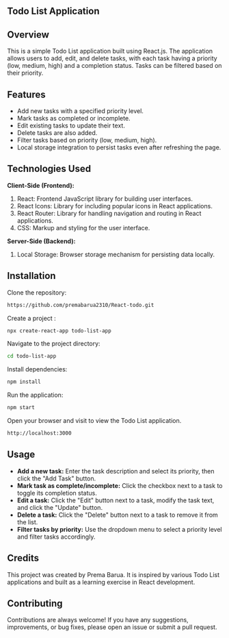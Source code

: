 
## Todo List Application


## Overview

This is a simple Todo List application built using React.js. The application allows users to add, edit, and delete tasks, with each task having a priority (low, medium, high) and a completion status. Tasks can be filtered based on their priority.


## Features

- Add new tasks with a specified priority level.
- Mark tasks as completed or incomplete.
- Edit existing tasks to update their text.
- Delete tasks are also added.
- Filter tasks based on priority (low, medium, high).
- Local storage integration to persist tasks even after refreshing the page.


## Technologies Used

**Client-Side (Frontend):** 
1. React: Frontend JavaScript library for building user interfaces.
2. React Icons: Library for including popular icons in React applications.
3. React Router: Library for handling navigation and routing in React applications.
4. CSS: Markup and styling for the user interface.
   
**Server-Side (Backend):** 
1. Local Storage: Browser storage mechanism for persisting data locally.


## Installation

Clone the repository:

```bash
https://github.com/premabarua2310/React-todo.git
```
Create a project :

```bash
npx create-react-app todo-list-app
```
Navigate to the project directory:

```bash
cd todo-list-app
```
Install dependencies:

```bash
npm install
```
Run the application:

```bash
npm start
```
Open your browser and visit to view the Todo List application.

```bash
http://localhost:3000 
```


## Usage

- **Add a new task:** Enter the task description and select its priority, then click the "Add Task" button.
- **Mark task as complete/incomplete:** Click the checkbox next to a task to toggle its completion status.
- **Edit a task:** Click the "Edit" button next to a task, modify the task text, and click the "Update" button.
- **Delete a task:** Click the "Delete" button next to a task to remove it from the list.
- **Filter tasks by priority:** Use the dropdown menu to select a priority level and filter tasks accordingly.


## Credits

This project was created by Prema Barua. It is inspired by various Todo List applications and built as a learning exercise in React development.


## Contributing

Contributions are always welcome!
If you have any suggestions, improvements, or bug fixes, please open an issue or submit a pull request.
